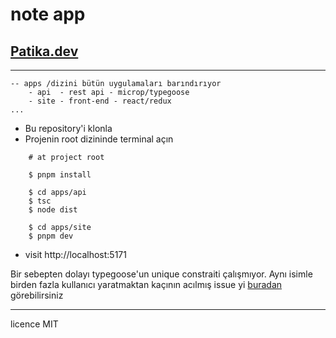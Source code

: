 # note app
## [Patika.dev](https://patika.dev) 

___
```
-- apps /dizini bütün uygulamaları barındırıyor
    - api  - rest api - microp/typegoose
    - site - front-end - react/redux
...
```

- Bu repository'i klonla
- Projenin root dizininde terminal açın

``` shell
    # at project root

    $ pnpm install

    $ cd apps/api
    $ tsc
    $ node dist

    $ cd apps/site
    $ pnpm dev

```
- visit http://localhost:5171


Bir sebepten dolayı typegoose'un unique constraiti çalışmıyor. Aynı isimle birden fazla kullanıcı yaratmaktan kaçının
acılmış issue yi [buradan](https://github.com/szokodiakos/typegoose/issues/277) görebilirsiniz 
___
licence MIT